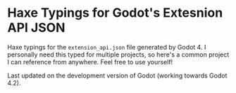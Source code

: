 # Haxe Typings for Godot's Extesnion API JSON

Haxe typings for the `extension_api.json` file generated by Godot 4. I personally need this typed for multiple projects, so here's a common project I can reference from anywhere. Feel free to use yourself!

Last updated on the development version of Godot (working towards Godot 4.2).
